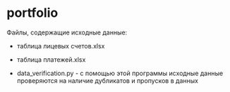 # portfolio
Файлы, содержащие исходные данные:
- таблица лицевых счетов.xlsx
- таблица платежей.xlsx

- data_verification.py - с помощью этой программы исходные данные проверяются на наличие дубликатов и пропусков в данных
